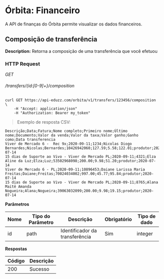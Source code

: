 # Órbita: Financeiro

A API de finanças do Órbita permite visualizar os dados financeiros.

## Composição de transferência

**Description:** Retorna a composição de uma transferência que você efetuou

### HTTP Request

<div class="api-endpoint">
	<div class="endpoint-data">
		<i class="label label-post">GET</i>
		<h6>/transfers/{id:[0-9]+}/composition</h6>
	</div>
</div>

```shell
curl GET https://api-eduzz.com/orbita/v1/transfers/123456/composition \
    -H "Accept: application/json"
    -H "Authorization: Bearer my_token"
```

> Exemplo de resposta CSV:

```csv
Descrição;Data;Fatura;Nome completo;Primeiro nome;Último nome;Documento;Valor da venda;Valor da taxa;Valor ganho;Ganho como;Data transferencia
Viver de Mercado 6 -  Rec 9x;2020-09-11;1234;Nicolas Diogo Bernardes;Nicolas;Bernardes;10426942060;127.59;5.58;122.01;produtor;2020-07-14
15 dias de Suporte ao Vivo - Viver de Mercado PL;2020-09-11;4321;Elza Aline da Luz;Elza;Luz;53502968098;200.00;9.98;51.20;produtor;2020-07-14
Viver de Mercado 6 - PL;2020-09-11;10896453;Daiane Larissa Maria Freitas;Daiane;Freitas;70024034002;997.00;45.77;95.84;produtor;2020-07-14
15 dias de Suporte ao Vivo - Viver de Mercado PL;2020-09-11;8765;Alana Maitê Amanda Nogueira;Alana;Nogueira;39063032099;200.00;9.98;19.15;produtor;2020-07-14
```

**Parâmetros**

| Nome | Tipo do Parâmetro | Descrição                      | Obrigatório | Tipo de dado |
|------|-------------------|--------------------------------|-------------|--------------|
| id   | path              | Identificador da transferência | Sim         | integer      |


**Respostas**

| Código | Descrição |
|--------|-----------|
| 200    | Sucesso   |
